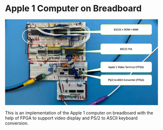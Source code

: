 # Apple 1 Computer on Breadboard

![Splash](https://github.com/The8BitEnthusiast/apple-1-breadboard/blob/main/images/splash.png?raw=true)

This is an implementation of the Apple 1 computer on breadboard with the help of FPGA to support video display and PS/2 to ASCII keyboard conversion.

